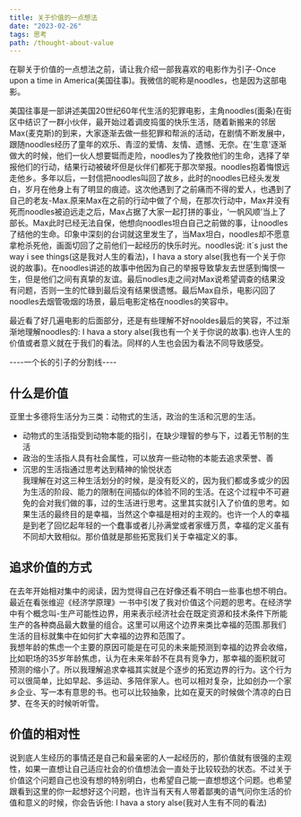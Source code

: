 ```yaml
---
title: 关于价值的一点想法
date: "2023-02-26"  
tags: 思考
path: /thought-about-value
---
```


在聊关于价值的一点想法之前，请让我介绍一部我喜欢的电影作为引子-Once upon a time in America(美国往事)。我微信的昵称是noodles，也是因为这部电影。

美国往事是一部讲述美国20世纪60年代生活的犯罪电影，主角noodles(面条)在街区中结识了一群小伙伴，最开始过着调皮捣蛋的快乐生活，随着新搬来的邻居Max(麦克斯)的到来，大家逐渐去做一些犯罪和帮派的活动，在剧情不断发展中，跟随noodles经历了童年的欢乐、青涩的爱情、友情、遗憾、无奈。在'生意'逐渐做大的时候，他们一伙人想要铤而走险，noodles为了挽救他们的生命，选择了举报他们的行动，结果行动被破坏但是伙伴们都死于那次举报。noodles抱着悔恨远走他乡。多年以后，一封信把noodles叫回了故乡，此时的noodles已经头发发白，岁月在他身上有了明显的痕迹。这次他遇到了之前痛而不得的爱人，也遇到了自己的老友-Max.原来Max在之前的行动中做了个局，在那次行动中，Max并没有死而noodles被迫远走之后，Max占据了大家一起打拼的事业，‘一帆风顺’当上了部长。Max此时已经无法自保，他想向noodles坦白自己之前做的事，让noodles了结他的生命。印象中深刻的台词就这里发生了，当Max坦白，noodles却不愿意拿枪杀死他，画面切回了之前他们一起经历的快乐时光。noodles说: it`s just the way i see things(这是我对人生的看法)，I hava a story alse(我也有一个关于你说的故事)。在noodles讲述的故事中他因为自己的举报导致挚友去世感到悔恨一生，但是他们之间有真挚的友谊。最后nodles走之间对Max说希望调查的结果没有问题，否则一生的忙碌到最后没有结果很遗憾。最后Max自杀，电影闪回了noodles去烟管吸烟的场景，最后电影定格在noodles的笑容中。

最近看了好几遍电影的后面部分，还是有些理解不好nooldes最后的笑容，不过渐渐地理解noodles的: I hava a story alse(我也有一个关于你说的故事).也许人生的价值或者意义就在于我们的看法。同样的人生也会因为看法不同导致感受。

----一个长的引子的分割线----

## 什么是价值
亚里士多德将生活分为三类：动物式的生活，政治的生活和沉思的生活。
* 动物式的生活指受到动物本能的指引，在缺少理智的参与下，过着无节制的生活
* 政治的生活指人具有社会属性，可以放弃一些动物的本能去追求荣誉、善
* 沉思的生活指通过思考达到精神的愉悦状态  
我理解在对这三种生活划分的时候，是没有贬义的，因为我们都或多或少的因为生活的阶段、能力的限制在间插似的体验不同的生活。在这个过程中不可避免的会对我们做的事，过的生活进行思考。这里其实就引入了价值的思考。如果生活的最终目的是幸福，当然这个幸福是相对的主观的。也许一个人的幸福是到老了回忆起年轻的一个蠢事或者儿孙满堂或者家缠万贯，幸福的定义虽有不同却大致相似。那价值就是那些拓宽我们关于幸福定义的事。

## 追求价值的方式  
在去年开始相对集中的阅读，因为觉得自己在好像还看不明白一些事也想不明白。最近在看张维迎《经济学原理》一书中引发了我对价值这个问题的思考。在经济学中有个概念叫-生产可能性边界，用来表示经济社会在既定资源和技术条件下所能生产的各种商品最大数量的组合。这里可以用这个边界来类比幸福的范围.那我们生活的目标就集中在如何扩大幸福的边界和范围了。  
我想年龄的焦虑一个主要的原因可能是在可见的未来能预测到幸福的边界会收缩，比如职场的35岁年龄焦虑，认为在未来年龄不在具有竞争力，那幸福的面积就可预测的缩小了。所以我理解追求幸福其实就是个逐步的拓宽边界的行为。这个行为可以很简单，比如早起、多运动、多陪伴家人。也可以相对复杂，比如创办一个家乡企业、写一本有意思的书。也可以比较抽象，比如在夏天的时候做个清凉的白日梦、在冬天的时候听听雪。

## 价值的相对性  
说到底人生经历的事情还是自己和最亲密的人一起经历的，那价值就有很强的主观性，如果一直想让自己适应社会的价值想法会一直处于比较较劲的状态。不过关于价值这个问题自己也没有想的特别明白，也希望自己能一直想想这个问题。也希望跟看到这里的你一起想好这个问题，也许当有天有人带着鄙夷的语气问你生活的价值和意义的时候，你会告诉他: I hava a story alse(我对人生有不同的看法)